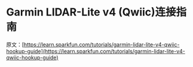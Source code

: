 # Garmin LIDAR-Lite v4 (Qwiic)连接指南

原文：[https://learn.sparkfun.com/tutorials/garmin-lidar-lite-v4-qwiic-hookup-guide](https://learn.sparkfun.com/tutorials/garmin-lidar-lite-v4-qwiic-hookup-guide)